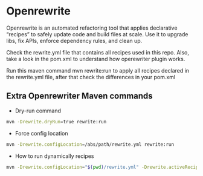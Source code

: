


# Openrewrite 

Openrewrite is an automated refactoring tool that applies declarative “recipes” to safely update code and build files at scale. 
Use it to upgrade libs, fix APIs, enforce dependency rules, and clean up.

Check the rewrite.yml file that contains all recipes used in this repo. Also, take a look in the pom.xml to understand how operewriter plugin works.

Run this maven command mvn rewrite:run  to apply all recipes declared in the rewrite.yml file, after that check the differences in your pom.xml


## Extra Openrewriter Maven commands

- Dry-run command
```bash
mvn -Drewrite.dryRun=true rewrite:run
```

- Force config location 
```bash
mvn -Drewrite.configLocation=/abs/path/rewrite.yml rewrite:run
```

- How to run dynamically recipes
```bash
mvn -Drewrite.configLocation="$(pwd)/rewrite.yml" -Drewrite.activeRecipes="com.amartins.RemoveOldStruts" rewrite:run
```



